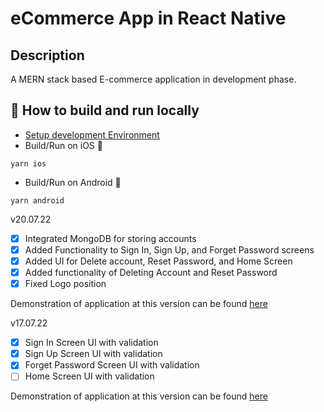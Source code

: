 # eCommerce App in React Native

## Description

A MERN stack based E-commerce application in development phase.

## 🏃 How to build and run locally

- [Setup development Environment](https://reactnative.dev/docs/environment-setup)
- Build/Run on iOS 🍎

```
yarn ios
```

- Build/Run on Android 🤖

```
yarn android
```

v20.07.22

- [x] Integrated MongoDB for storing accounts
- [x] Added Functionality to Sign In, Sign Up, and Forget Password screens
- [x] Added UI for Delete account, Reset Password, and Home Screen
- [x] Added functionality of Deleting Account and Reset Password
- [x] Fixed Logo position

Demonstration of application at this version can be found [here](https://youtu.be/CpGDpmLg0pI)

v17.07.22

- [x] Sign In Screen UI with validation
- [x] Sign Up Screen UI with validation
- [x] Forget Password Screen UI with validation
- [ ] Home Screen UI with validation

Demonstration of application at this version can be found [here](https://youtu.be/CpGDpmLg0pI)
